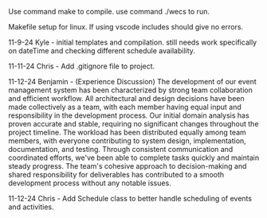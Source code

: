 Use command make to compile.
use command ./wecs to run.

Makefile setup for linux.
If using vscode includes should give no errors.

11-9-24 Kyle - initial templates and compilation. still needs work specifically 
on dateTime and checking different schedule availability.

11-11-24 Chris - Add .gitignore file to project.

11-12-24 Benjamin - (Experience Discussion) The development of our event management system has been characterized by strong team collaboration and efficient workflow. All architectural and design decisions have been made collectively as a team, with each member having equal input and responsibility in the development process. Our initial domain analysis has proven accurate and stable, requiring no significant changes throughout the project timeline. The workload has been distributed equally among team members, with everyone contributing to system design, implementation, documentation, and testing. Through consistent communication and coordinated efforts, we've been able to complete tasks quickly and maintain steady progress. The team's cohesive approach to decision-making and shared responsibility for deliverables has contributed to a smooth development process without any notable issues.

11-12-24 Chris - Add Schedule class to better handle scheduling of events and activities.